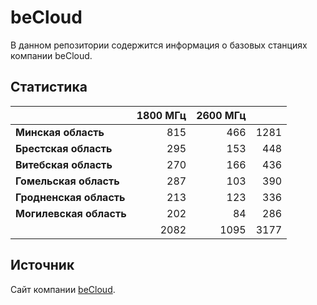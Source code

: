 # beCloud
В данном репозитории содержится информация о базовых станциях компании beCloud.

## Статистика
&nbsp; | 1800 МГц | 2600 МГц | &nbsp;
:--- | ---: | ---: | ---:
**Минская область** | 815 | 466 | 1281
**Брестская область** | 295 | 153 | 448
**Витебская область** | 270 | 166 | 436
**Гомельская область** | 287 | 103 | 390
**Гродненская область** | 213 | 123 | 336
**Могилевская область** | 202 | 84 | 286
&nbsp; | 2082 | 1095 | 3177

## Источник
Сайт компании [beCloud](https://becloud.by/customers/ob-lte-advanced).